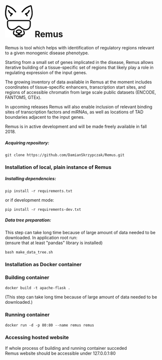 
# ![RemusLogo](remus/static/img/remus_logo_mini.png) Remus  
Remus is tool which helps with identification of 
regulatory regions relevant to a given monogenic disease phenotype.  


Starting from a small set of genes implicated in the disease,
Remus allows iterative building of a tissue-specific set of regions that likely play
a role in regulating expression of the input genes. 
 
The growing inventory of data available in Remus at 
the moment includes coordinates of tissue-specific enhancers, 
transcription start sites, and regions of accessible chromatin 
from large scale public datasets (ENCODE, FANTOM5, GTEx). 
 
 
In upcoming releases Remus will also enable inclusion of relevant binding sites 
of transcription factors and miRNAs, as well as locations of 
TAD boundaries adjacent to the input genes.

Remus is in active development and will be made freely available in fall 2018.

##### Acquiring repository:
    git clone https://github.com/DamianSkrzypczak/Remus.git

### Installation of local, plain instance of Remus
##### Installing dependencies:
    pip install -r requirements.txt

or if development mode:  
    
    pip install -r requirements-dev.txt

##### Data tree preparation:
This step can take long time because of large amount of data needed to be downloaded.
In application root run:  
(ensure that at least "pandas" library is installed)  
    
    bash make_data_tree.sh

### Installation as Docker container
### Building container
    docker build -t apache-flask .
(This step can take long time because of large amount of data needed to be downloaded.)


### Running container
    docker run -d -p 80:80 --name remus remus

### Accessing hosted website
If whole process of building and running container succeded  
    Remus website should be accessible under 127.0.0.1:80
